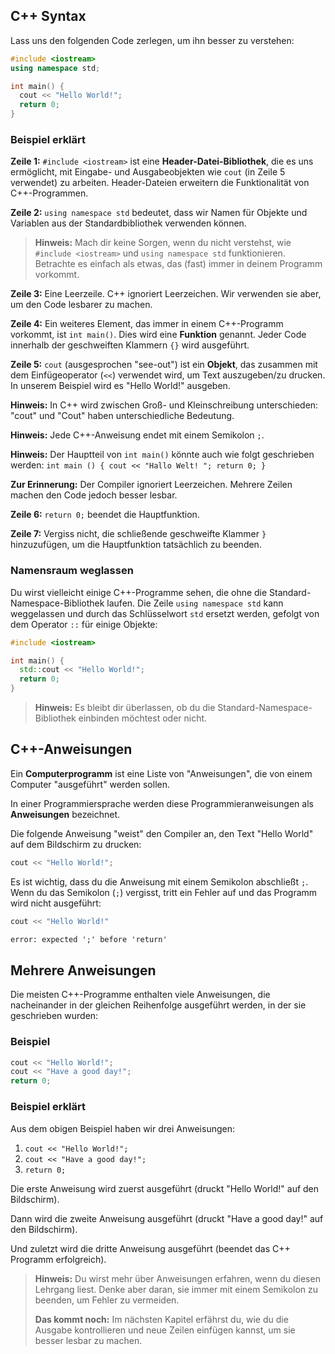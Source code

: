 ## C++ Syntax

Lass uns den folgenden Code zerlegen, um ihn besser zu verstehen:

```c++
#include <iostream>
using namespace std;

int main() {
  cout << "Hello World!";
  return 0;
}
```

### Beispiel erklärt

**Zeile 1:** `#include <iostream>` ist eine **Header-Datei-Bibliothek**, die es uns ermöglicht, mit Eingabe- und Ausgabeobjekten wie `cout` (in Zeile 5 verwendet) zu arbeiten. Header-Dateien erweitern die Funktionalität von C++-Programmen.

**Zeile 2:** `using namespace std` bedeutet, dass wir Namen für Objekte und Variablen aus der Standardbibliothek verwenden können.

>   **Hinweis:** Mach dir keine Sorgen, wenn du nicht verstehst, wie `#include <iostream>` und `using namespace std` funktionieren. Betrachte es einfach als etwas, das (fast) immer in deinem Programm vorkommt.

**Zeile 3:** Eine Leerzeile. C++ ignoriert Leerzeichen. Wir verwenden sie aber, um den Code lesbarer zu machen.

**Zeile 4:** Ein weiteres Element, das immer in einem C++-Programm vorkommt, ist `int main()`. Dies wird eine **Funktion** genannt. Jeder Code innerhalb der geschweiften Klammern `{}` wird ausgeführt.

**Zeile 5:** `cout` (ausgesprochen "see-out") ist ein **Objekt**, das zusammen mit dem Einfügeoperator (`<<`) verwendet wird, um Text auszugeben/zu drucken. In unserem Beispiel wird es "Hello World!" ausgeben.

**Hinweis:** In C++ wird zwischen Groß- und Kleinschreibung unterschieden: "cout" und "Cout" haben unterschiedliche Bedeutung.

**Hinweis:** Jede C++-Anweisung endet mit einem Semikolon `;`.

**Hinweis:** Der Hauptteil von `int main()` könnte auch wie folgt geschrieben werden: `int main () { cout << "Hallo Welt! "; return 0; }`

**Zur Erinnerung:** Der Compiler ignoriert Leerzeichen. Mehrere Zeilen machen den Code jedoch besser lesbar.

**Zeile 6:** `return 0;` beendet die Hauptfunktion.

**Zeile 7:** Vergiss nicht, die schließende geschweifte Klammer `}` hinzuzufügen, um die Hauptfunktion tatsächlich zu beenden.

### Namensraum weglassen

Du wirst vielleicht einige C++-Programme sehen, die ohne die Standard-Namespace-Bibliothek laufen. Die Zeile `using namespace std` kann weggelassen und durch das Schlüsselwort `std` ersetzt werden, gefolgt von dem Operator `::` für einige Objekte:

```c++
#include <iostream>

int main() {
  std::cout << "Hello World!";
  return 0;
}
```

>   **Hinweis:** Es bleibt dir überlassen, ob du die Standard-Namespace-Bibliothek einbinden möchtest oder nicht.

## C++-Anweisungen

Ein **Computerprogramm** ist eine Liste von "Anweisungen", die von einem Computer "ausgeführt" werden sollen.

In einer Programmiersprache werden diese Programmieranweisungen als **Anweisungen** bezeichnet.

Die folgende Anweisung "weist" den Compiler an, den Text "Hello World" auf dem Bildschirm zu drucken:

```c++
cout << "Hello World!";
```

Es ist wichtig, dass du die Anweisung mit einem Semikolon abschließt `;`. Wenn du das Semikolon (`;`) vergisst, tritt ein Fehler auf und das Programm wird nicht ausgeführt:

```c++
cout << "Hello World!"
```

```cmd
error: expected ';' before 'return'
```

## Mehrere Anweisungen

Die meisten C++-Programme enthalten viele Anweisungen, die nacheinander in der gleichen Reihenfolge ausgeführt werden, in der sie geschrieben wurden:

### Beispiel

```c++
cout << "Hello World!";
cout << "Have a good day!";
return 0;
```

### Beispiel erklärt

Aus dem obigen Beispiel haben wir drei Anweisungen:

1.  `cout << "Hello World!";`
2.  `cout << "Have a good day!";`
3.  `return 0;`

Die erste Anweisung wird zuerst ausgeführt (druckt "Hello World!" auf den Bildschirm).

Dann wird die zweite Anweisung ausgeführt (druckt "Have a good day!" auf den Bildschirm).

Und zuletzt wird die dritte Anweisung ausgeführt (beendet das C++ Programm erfolgreich).

>   **Hinweis:** Du wirst mehr über Anweisungen erfahren, wenn du diesen Lehrgang liest. Denke aber daran, sie immer mit einem Semikolon zu beenden, um Fehler zu vermeiden.
>
>   **Das kommt noch:** Im nächsten Kapitel erfährst du, wie du die Ausgabe kontrollieren und neue Zeilen einfügen kannst, um sie besser lesbar zu machen.
